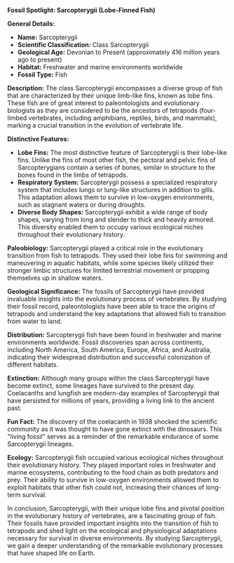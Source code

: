 **Fossil Spotlight: Sarcopterygii (Lobe-Finned Fish)**

**General Details:**
- **Name:** Sarcopterygii
- **Scientific Classification:** Class Sarcopterygii
- **Geological Age:** Devonian to Present (approximately 416 million years ago to present)
- **Habitat:** Freshwater and marine environments worldwide
- **Fossil Type:** Fish

**Description:**
The class Sarcopterygii encompasses a diverse group of fish that are characterized by their unique limb-like fins, known as lobe fins. These fish are of great interest to paleontologists and evolutionary biologists as they are considered to be the ancestors of tetrapods (four-limbed vertebrates, including amphibians, reptiles, birds, and mammals), marking a crucial transition in the evolution of vertebrate life.

**Distinctive Features:**
- **Lobe Fins:** The most distinctive feature of Sarcopterygii is their lobe-like fins. Unlike the fins of most other fish, the pectoral and pelvic fins of Sarcopterygians contain a series of bones, similar in structure to the bones found in the limbs of tetrapods.
- **Respiratory System:** Sarcopterygii possess a specialized respiratory system that includes lungs or lung-like structures in addition to gills. This adaptation allows them to survive in low-oxygen environments, such as stagnant waters or during droughts.
- **Diverse Body Shapes:** Sarcopterygii exhibit a wide range of body shapes, varying from long and slender to thick and heavily armored. This diversity enabled them to occupy various ecological niches throughout their evolutionary history.

**Paleobiology:**
Sarcopterygii played a critical role in the evolutionary transition from fish to tetrapods. They used their lobe fins for swimming and maneuvering in aquatic habitats, while some species likely utilized their stronger limbic structures for limited terrestrial movement or propping themselves up in shallow waters.

**Geological Significance:**
The fossils of Sarcopterygii have provided invaluable insights into the evolutionary process of vertebrates. By studying their fossil record, paleontologists have been able to trace the origins of tetrapods and understand the key adaptations that allowed fish to transition from water to land.

**Distribution:**
Sarcopterygii fish have been found in freshwater and marine environments worldwide. Fossil discoveries span across continents, including North America, South America, Europe, Africa, and Australia, indicating their widespread distribution and successful colonization of different habitats.

**Extinction:**
Although many groups within the class Sarcopterygii have become extinct, some lineages have survived to the present day. Coelacanths and lungfish are modern-day examples of Sarcopterygii that have persisted for millions of years, providing a living link to the ancient past.

**Fun Fact:**
The discovery of the coelacanth in 1938 shocked the scientific community as it was thought to have gone extinct with the dinosaurs. This "living fossil" serves as a reminder of the remarkable endurance of some Sarcopterygii lineages.

**Ecology:**
Sarcopterygii fish occupied various ecological niches throughout their evolutionary history. They played important roles in freshwater and marine ecosystems, contributing to the food chain as both predators and prey. Their ability to survive in low-oxygen environments allowed them to exploit habitats that other fish could not, increasing their chances of long-term survival.

In conclusion, Sarcopterygii, with their unique lobe fins and pivotal position in the evolutionary history of vertebrates, are a fascinating group of fish. Their fossils have provided important insights into the transition of fish to tetrapods and shed light on the ecological and physiological adaptations necessary for survival in diverse environments. By studying Sarcopterygii, we gain a deeper understanding of the remarkable evolutionary processes that have shaped life on Earth.
